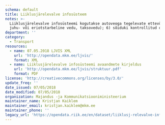 ```yaml
---
schema: default
title: Liiklusjärelevalve infosüsteem
notes: >-
  Liiklusjärelevalve infosüsteemi kogutakse autoveoga tegelevate ettevõttete ja nende töötajatega seotud järelelvalve andmeid. Avaandmeteks loetakse järgnevaid andmeid konkreetsest andmekogust : 1) järelevalve teostamise koht; 2) järelevalve teostamise kuupäev ja kellaaeg; 3) kontrollitava sõiduki riigi tunnusmärk; 4) kontrollitava sõiduki kategooria; 5) veo liik (sõitjate- või veosevedu, riigisisene, rahvusvaheline, Euroopa Liidu liikmesriikide vaheline või oma kulul vedu, sõitjate liini-,
  juhu- või eriotstarbeline vedu, taksovedu); 6) sõiduki kontrollitud osade ja sõlmede nimekiri; 7) sõiduki osade ja sõlmede nimekiri, mis ei vastanud nõuetele; 8) järelevalve teostaja otsus; 9) raskete õigusrikkumisteadete arv; 10) kontrollimise käigus tuvastatud süüteo kvalifikatsioon.
department: ''
category:
  - Transport
resources:
  - name: 07.05.2018 LJVIS XML
    url: 'http://opendata.mkm.ee/ljvis/'
    format: XML
  - name: Liiklusjärelevalve infosüsteemi avaandmete kirjeldus
    url: 'http://opendata.mkm.ee/ljvis/struktuur.pdf'
    format: PDF
license: 'http://creativecommons.org/licenses/by/3.0/'
update_freq: ''
date_issued: 07/05/2018
date_modified: 07/05/2018
organization: Majandus -ja Kommunikatsiooniministeerium
maintainer_name: Kristjan Kaiklem
maintainer_email: kristjan.kaiklem@mkm.ee
maintainer_phone: ''
legacy_url: 'https://opendata.riik.ee/en/dataset/liiklusj-relevalve-infos-steem'
---
```

